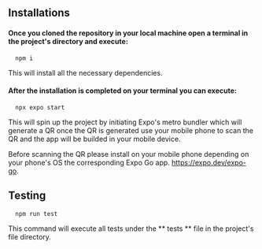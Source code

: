 ## Installations

#### Once you cloned the repository in your local machine open a terminal in the project's directory and execute:

```http
  npm i
```

This will install all the necessary dependencies.

#### After the installation is completed on your terminal you can execute:

```http
  npx expo start
```

This will spin up the project by initiating Expo's metro bundler which will generate a QR once the QR is generated use your mobile phone to scan the QR and the app will be builded in your mobile device.

Before scanning the QR please install on your mobile phone depending on your phone's OS the corresponding Expo Go app. https://expo.dev/expo-go.

## Testing

```http
  npm run test
```

This command will execute all tests under the ** tests ** file in the project's file directory.

